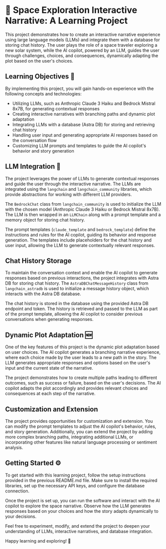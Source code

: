 # 🚀 Space Exploration Interactive Narrative: A Learning Project

This project demonstrates how to create an interactive narrative experience using large language models (LLMs) and integrate them with a database for storing chat history. The user plays the role of a space traveler exploring a new solar system, while the AI copilot, powered by an LLM, guides the user through challenges, choices, and consequences, dynamically adapting the plot based on the user's choices.

## Learning Objectives 🎒

By implementing this project, you will gain hands-on experience with the following concepts and technologies:

- Utilizing LLMs, such as Anthropic Claude 3 Haiku and Bedrock Mistral 8x7B, for generating contextual responses
- Creating interactive narratives with branching paths and dynamic plot adaptation
- Integrating LLMs with a database (Astra DB) for storing and retrieving chat history
- Handling user input and generating appropriate AI responses based on the conversation flow
- Customizing LLM prompts and templates to guide the AI copilot's behavior and story generation

## LLM Integration 🤖

The project leverages the power of LLMs to generate contextual responses and guide the user through the interactive narrative. The LLMs are integrated using the `langchain` and `langchain_community` libraries, which provide abstractions for working with different LLM providers.

The `BedrockChat` class from `langchain_community` is used to initialize the LLM with the chosen model (Anthropic Claude 3 Haiku or Bedrock Mistral 8x7B). The LLM is then wrapped in an `LLMChain` along with a prompt template and a memory object for storing chat history.

The prompt templates (`claude_template` and `bedrock_template`) define the instructions and rules for the AI copilot, guiding its behavior and response generation. The templates include placeholders for the chat history and user input, allowing the LLM to generate contextually relevant responses.

## Chat History Storage 

To maintain the conversation context and enable the AI copilot to generate responses based on previous interactions, the project integrates with Astra DB for storing chat history. The `AstraDBChatMessageHistory` class from `langchain_astradb` is used to initialize a message history object, which interacts with the Astra DB database.

The chat history is stored in the database using the provided Astra DB endpoint and token. The history is retrieved and passed to the LLM as part of the prompt template, allowing the AI copilot to consider previous conversations when generating responses.

## Dynamic Plot Adaptation 🆕

One of the key features of this project is the dynamic plot adaptation based on user choices. The AI copilot generates a branching narrative experience, where each choice made by the user leads to a new path in the story. The LLM generates appropriate responses and options based on the user's input and the current state of the narrative.

The project demonstrates how to create multiple paths leading to different outcomes, such as success or failure, based on the user's decisions. The AI copilot adapts the plot accordingly and provides relevant choices and consequences at each step of the narrative.

## Customization and Extension

The project provides opportunities for customization and extension. You can modify the prompt templates to adjust the AI copilot's behavior, rules, and story generation. Additionally, you can extend the project by adding more complex branching paths, integrating additional LLMs, or incorporating other features like natural language processing or sentiment analysis.

## Getting Started ⚙️

To get started with this learning project, follow the setup instructions provided in the previous README.md file. Make sure to install the required libraries, set up the necessary API keys, and configure the database connection.

Once the project is set up, you can run the software and interact with the AI copilot to explore the space narrative. Observe how the LLM generates responses based on your choices and how the story adapts dynamically to your decisions.

Feel free to experiment, modify, and extend the project to deepen your understanding of LLMs, interactive narratives, and database integration.

Happy learning and exploring! 🥳